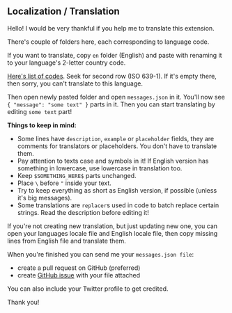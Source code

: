 ## Localization / Translation

Hello! I would be very thankful if you help me to translate this extension.

There's couple of folders here, each corresponding to language code.

If you want to translate, copy ``en`` folder (English) and paste with renaming it to your language's 2-letter country code.

[Here's list of codes](https://www.loc.gov/standards/iso639-2/php/code_list.php). Seek for second row (ISO 639-1). If it's empty there, then sorry, you can't translate to this language.

Then open newly pasted folder and open ``messages.json`` in it. You'll now see ``{ "message": "some text" }`` parts in it. Then you can start translating by editing ``some text`` part!

**Things to keep in mind:**
- Some lines have ``description``, ``example`` or ``placeholder`` fields, they are comments for translators or placeholders. You don't have to translate them.  
- Pay attention to texts case and symbols in it! If English version has something in lowercase, use lowercase in translation too.
- Keep ``$SOMETHING_HERE$`` parts unchanged.
- Place ``\`` before ``"`` inside your text.
- Try to keep everything as short as English version, if possible (unless it's big messages).
- Some translations are ``replacer``s used in code to batch replace certain strings. Read the description before editing it!

If you're not creating new translation, but just updating new one, you can open your languages locale file and English locale file, then copy missing lines from English file and translate them.

When you're finished you can send me your ``messages.json file``:
- create a pull request on GitHub (preferred)
- create [GitHub issue](https://github.com/dimdenGD/OldTwitter/issues) with your file attached

You can also include your Twitter profile to get credited.

Thank you!
